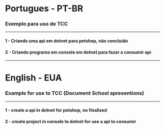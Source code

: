 # Portugues - PT-BR
### Exemplo para uso de TCC 
**********************************************************************************************

#### 1 -  Criando uma api em dotnet para petshop, não concluido
#### 2 - Criando programa em console em dotnet para fazer a consumir api

**********************************************************************************************

# English - EUA
### Example for use to TCC (Document School apresentions) 
**********************************************************************************************

#### 1 -  create a api in dotnet for petshop, no finalized
#### 2 - create project in console to dotnet for use a api to consumir 